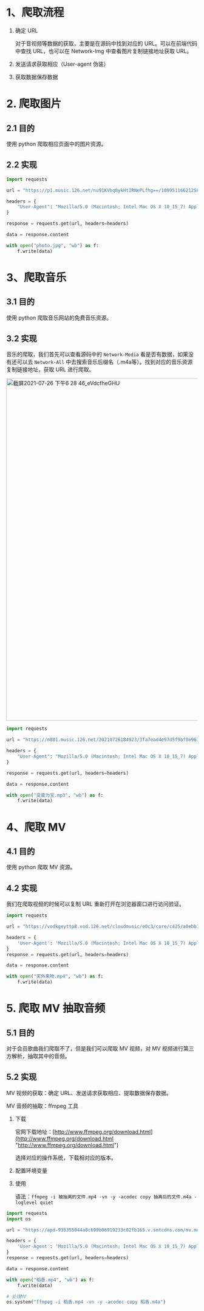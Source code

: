 # 1、爬取流程

1.  确定 URL

    对于音视频等数据的获取，主要是在源码中找到对应的 URL。可以在前端代码中查找 URL，也可以在 Network-Img 中查看图片复制链接地址获取 URL。

2.  发送请求获取相应（User-agent 伪装）

3.  获取数据保存数据



# 2. 爬取图片

## 2.1 目的

使用 python 爬取相应页面中的图片资源。

## 2.2 实现

```python
import requests

url = "https://p1.music.126.net/nu91KVbq0ykHtIRNePLfhg==/109951166212584152.jpg?imageView&quality=89"

headers = {
    "User-Agent": "Mozilla/5.0 (Macintosh; Intel Mac OS X 10_15_7) AppleWebKit/537.36 (KHTML, like Gecko) Chrome/92.0.4515.107 Safari/537.36"
}

response = requests.get(url, headers=headers)

data = response.content

with open("photo.jpg", "wb") as f:
    f.write(data)
```



# 3、爬取音乐

## 3.1 目的

使用 python 爬取音乐网站的免费音乐资源。

## 3.2 实现

音乐的爬取，我们首先可以查看源码中的 `Network-Media` 看是否有数据，如果没有还可以去 `Network-All` 中去搜索音乐后缀名（.m4a等）。找到对应的音乐资源复制链接地址，获取 URL 进行爬取。

<img width="900" alt="截屏2021-07-26 下午6 28 46_eVdcfheGHU" src="https://user-images.githubusercontent.com/68216337/170653652-cdde9ebb-7dee-4313-a095-712769d2320b.png">

```python
import requests

url = "https://m801.music.126.net/20210726184923/3fa7ead4e97d5f9bf0e967681a439858/jdyyaac/obj/w5rDlsOJwrLDjj7CmsOj/9879675715/aa46/c29c/bef7/cb34148aa2b1cb9fcf6b633ed7822b19.m4a"

headers = {
    "User-Agent": "Mozilla/5.0 (Macintosh; Intel Mac OS X 10_15_7) AppleWebKit/537.36 (KHTML, like Gecko) Chrome/92.0.4515.107 Safari/537.36"
}

response = requests.get(url, headers=headers)

data = response.content

with open("变废为宝.mp3", "wb") as f:
    f.write(data)
```

# 4、爬取 MV

## 4.1 目的

使用 python 爬取 MV 资源。

## 4.2 实现

我们在爬取视频的时候可以复制 URL 重新打开在浏览器窗口进行访问验证。

```python
import requests

url = "https://vodkgeyttp8.vod.126.net/cloudmusic/e0c3/core/c425/a0ebb346a2820d30b614068c0faba244.mp4?wsSecret=929a75aa3004c93452e7a6127fd400a9&wsTime=1627221750"

headers = {
    'User-Agent': 'Mozilla/5.0 (Macintosh; Intel Mac OS X 10_15_7) AppleWebKit/537.36 (KHTML, like Gecko) Chrome/92.0.4515.107 Safari/537.36'
}
response = requests.get(url, headers=headers)

data = response.content

with open("天外来物.mp4", "wb") as f:
    f.write(data)

```

# 5. 爬取 MV 抽取音频

## 5.1 目的

对于会员歌曲我们爬取不了，但是我们可以爬取 MV 视频，对 MV 视频进行第三方解析，抽取其中的音频。

## 5.2 实现

MV 视频的获取：确定 URL、发送请求获取相应、提取数据保存数据。

MV 音频的抽取：ffmpeg 工具

1.  下载

    官网下载地址：[http://www.ffmpeg.org/download.html](http://www.ffmpeg.org/download.html "http://www.ffmpeg.org/download.html")
    
    选择对应的操作系统，下载相对应的版本。

2.  配置环境变量

3.  使用

    语法：`ffmpeg -i 被抽离的文件.mp4 -vn -y -acodec copy 抽离后的文件.m4a -loglevel quiet`

```python
import requests
import os

url = "https://apd-935355044a0c699b06919233c02fb165.v.smtcdns.com/mv.music.tc.qq.com/A9lTPdNVgjXVDGm1oCLLOWTpeBOSu8sCy21K3Pq4UYS8/26031BD0B2C1D243B43ABAFA5A645BB0ED628BD7D8D8B6DEE7E5704BA193EE27EDEDE6600846CC8818AB7A16E40BCE03ZZqqmusic_default/1049_M0100549003C7TmG43jmgE1000057370.f20.mp4?fname=1049_M0100549003C7TmG43jmgE1000057370.f20.mp4"

headers = {
    'User-Agent': 'Mozilla/5.0 (Macintosh; Intel Mac OS X 10_15_7) AppleWebKit/537.36 (KHTML, like Gecko) Chrome/92.0.4515.107 Safari/537.36'
}
response = requests.get(url, headers=headers)

data = response.content

with open("稻香.mp4", "wb") as f:
    f.write(data)

# 处理MV
os.system("ffmpeg -i 稻香.mp4 -vn -y -acodec copy 稻香.m4a")
```
